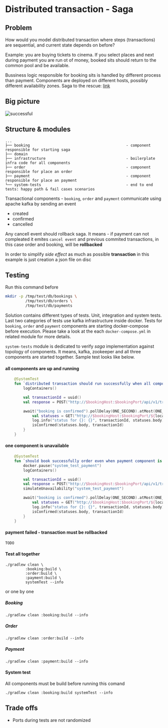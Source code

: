 # Distributed transaction - Saga

## Problem
How would you model distributed transaction where steps (transactions) are sequential, and current state depends on before?

Example: you are buying tickets to cinema. If you select places and next during payment you are run ot of money, booked sits should return to the common pool and be available.

Bussiness logic responsible for booking sits is handled by different process than payment.
Components are deployed on different hosts, possibly different availability zones.
Saga to the rescue: [link](http://www.cs.cornell.edu/andru/cs711/2002fa/reading/sagas.pdf)

## Big picture

![successful](https://raw.githubusercontent.com/torczuk/distributed-transaction-saga/master/img/successful_saga.png)

## Structure & modules

```
...
├── booking                                           - component responsible for starting saga
├── domain
├── infrastructure                                    - boilerplate infra code for all components
├── order                                             - component responsible for place an order
├── payment                                           - component responsible for place an payment
└── system-tests                                      - end to end tests: happy path & fail cases scenarios
```

Transactional components - `booking`,  `order` and `payment` communicate using apache kafka by sending an event
* created
* confirmed
* cancelled

Any cancell event should rollback saga. It means - if payment can not compleated it emites `cancel event` and previous commited transactions, in this case order and booking, will be **rollbacked**

In order to simplify *side effect* as much as possible **transaction** in this example is just creation a json file on disc

## Testing

Run this command before
```bash
mkdir -p /tmp/test/db/bookings \
         /tmp/test/db/orders \
         /tmp/test/db/payments
```


Solution contains different types of tests. Unit, integration and system tests. Last two categories of tests use kafka infrastructure inside docker.
Tests for `booking`, `order` and `payment` components are starting docker-compose before execution. Please take a look at the each `docker-compose.yml` in related module for more details.

`system-tests` module is dedicated to verify *saga* implementation against topology of components.
It means, kafka, zookeeper and all three components are started together.
Sample test looks like below.

#### all components are up and running
```kotlin
    @SystemTest
    fun `distributed transaction should run successfully when all components are up and running`() {
        logContainers()

        val transactionId = uuid()
        val response = POST("http://$bookingHost:$bookingPort/api/v1/transaction/$transactionId")

        await("booking is confirmed").pollDelay(ONE_SECOND).atMost(ONE_MINUTE).until {
            val statuses = GET("http://$bookingHost:$bookingPort/${location(response.body)}")
            log.info("status for {}: {}", transactionId, statuses.body)
            isConfirmed(statuses.body, transactionId)
        }
    }
```


#### one component is unavailable
```kotlin
    @SystemTest
    fun `should book successfully order even when payment component is not available for defined number of time`() {
        docker.pause("system_test_payment")
        logContainers()

        val transactionId = uuid()
        val response = POST("http://$bookingHost:$bookingPort/api/v1/transaction/$transactionId")
        simulateUnavailability("system_test_payment")

        await("booking is confirmed").pollDelay(ONE_SECOND).atMost(ONE_MINUTE).until {
            val statuses = GET("http://$bookingHost:$bookingPort/${location(response.body)}")
            log.info("status for {}: {}", transactionId, statuses.body)
            isConfirmed(statuses.body, transactionId)
        }
    }
```

#### payment failed - transaction must be rollbacked
```
TODO
```


#### Test all together
```
./gradlew clean \
         :booking:build \
         :order:build \
         :payment:build \
         systemTest --info
```

or one by one

##### Booking
```
./gradlew clean :booking:build --info
```

##### Order
```
./gradlew clean :order:build --info
```

##### Payment
```
./gradlew clean :payment:build --info
```

#### System test

All components must be build before running this comand
```
./gradlew clean :booking:build systemTest --info
```


## Trade offs
* Ports during tests are not randomized
